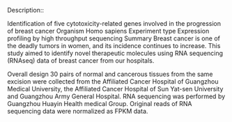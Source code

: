 Description::


Identification of five cytotoxicity-related genes involved in the progression of breast cancer
Organism	Homo sapiens
Experiment type	Expression profiling by high throughput sequencing
Summary	Breast cancer is one of the deadly tumors in women, and its incidence continues to increase. This study aimed to identify novel therapeutic molecules using RNA sequencing (RNAseq) data of breast cancer from our hospitals.
 	
Overall design	30 pairs of normal and cancerous tissues from the same excision were collected from the Affiliated Cancer Hospital of Guangzhou Medical University, the Affiliated Cancer Hospital of Sun Yat-sen University and Guangzhou Army General Hospital. RNA sequencing was performed by Guangzhou Huayin Health medical Group. Original reads of RNA sequencing data were normalized as FPKM data.
